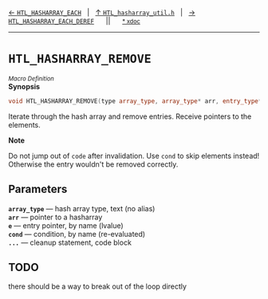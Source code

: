 [&#8592; `HTL_HASHARRAY_EACH`](HTL_hasharray_util.h--htl_hasharray_each.md)&nbsp;&nbsp;&nbsp;|&nbsp;&nbsp;&nbsp;[&#8593; `HTL_hasharray_util.h`](HTL_hasharray_util.h.md)&nbsp;&nbsp;&nbsp;|&nbsp;&nbsp;&nbsp;[&#8594; `HTL_HASHARRAY_EACH_DEREF`](HTL_hasharray_util.h--htl_hasharray_each_deref.md)&nbsp;&nbsp;&nbsp;&nbsp;&nbsp;&nbsp;||&nbsp;&nbsp;&nbsp;&nbsp;&nbsp;&nbsp;<small>[\* xdoc](../xdoc/HTL_hasharray_util.h.xmd#L12)</small>
***

# `HTL_HASHARRAY_REMOVE`
<small>*Macro Definition*</small>  
**Synopsis**

```cpp
void HTL_HASHARRAY_REMOVE(type array_type, array_type* arr, entry_type*# e, bool# cond, {} ...code)
```

Iterate through the hash array and remove entries.
Receive pointers to the elements.


**Note**  


Do not jump out of `code` after invalidation.
Use `cond` to skip elements instead!
Otherwise the entry wouldn't be removed correctly.


## Parameters
**`array_type`** &#8213; hash array type,         text (no alias)  
**`arr`** &#8213; pointer to a hasharray  
**`e`** &#8213; entry pointer,           by name (lvalue)  
**`cond`** &#8213; condition,               by name (re-evaluated)  
**`...`** &#8213; cleanup statement,       code block  
## TODO

there should be a way to break out of the loop directly


